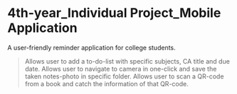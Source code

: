 # 4th-year_Individual Project_Mobile Application

A user-friendly reminder application for college students.
 > Allows user to add a to-do-list with specific subjects, CA title and due date.
 > Allows user to navigate to camera in one-click and save the taken notes-photo in specific folder.
 > Allows user to scan a QR-code from a book and catch the information of that QR-code.
